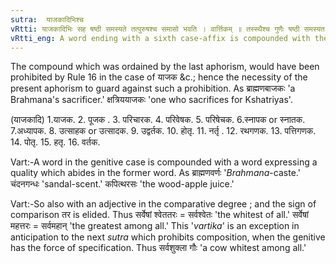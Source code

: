 ```yaml
---
sutra:  याजकादिभिश्च
vRtti: याजकादिभिः सह षष्ठी समस्यते तत्पुरुषश्च समासो भवति । वार्त्तिकम् ॥ तस्स्थैश्च गुणैः षष्ठी समस्यत इति वक्तव्यम्॥वार्त्तिकम् गुणोत्तरेण तरलोपश्चेति वक्तव्यम् ॥
vRtti_eng: A word ending with a sixth case-affix is compounded with the word yâjaka 'sacrificer' &c., and the compound is _Tat-purusha_.
---
```

The compound which was ordained by the last aphorism, would have been prohibited by Rule 16 in the case of याजक &c.; hence the necessity of the present aphorism to guard against such a prohibition. As ब्राह्मणबाजकः 'a Brahmana's sacrificer.' क्षत्रिययाजकः 'one who sacrifices for Kshatriyas'.

(याजकादि)
1.याजक. 2. पूजक . 3. परिचारक. 4. परिवेषक. 5. परिषेचक. 6.स्नापक or स्नातक. 7.अध्यापक. 8. उत्साहक or उत्सादक. 9. उद्वर्तक. 10. होतृ.  11. नर्तृ . 12. रथगणक. 13. पत्तिगणक. 14. पोतृ.  15. हतृ. 16. वर्तक.

Vart:-A word in the genitive case is compounded with a word expressing a quality which abides in the former word. As ब्राह्मणवर्णः '_Brahmana_-caste.' चंदनगन्धः 'sandal-scent.' कपित्थरसः 'the wood-apple juice.'

Vart:-So also with an adjective in the comparative degree ; and the sign of comparison तर is elided. Thus सर्वेषां श्वेततरः = सर्वश्वेतः 'the whitest of all.' सर्वेषां महत्तरः = सर्वमहान्  'the greatest among all.' This '_vartika_' is an exception in anticipation to the next _sutra_ which prohibits composition, when the genitive has the force of specification. Thus सर्वशुक्ला गौः 'a cow whitest among all.'
